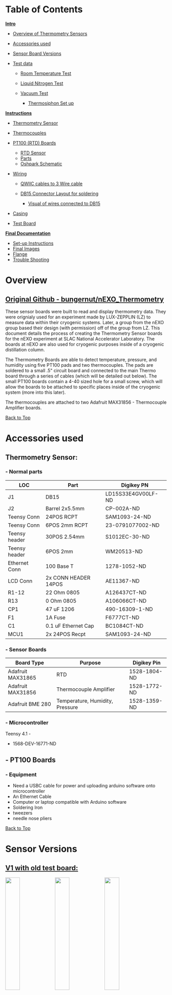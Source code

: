 # Table of Contents

<u>**Intro**</u>
- [Overview of Thermometry Sensors](#overview)
- [Accessories used](#accessories-used)
- [Sensor Board Versions](#sensor-versions)
- [Test data](#tests)
    
    - [Room Temperature Test](#u-room-temp-test-u)
    - [Liquid Nitrogen Test](#u-liquid-nitrogen-test-u)
    - [Vacuum Test](#u-cold-test---inside-vacuum-for-nexo-distillation-column-u)
     
      - [Thermosiphon Set up](#thermosiphon-set-up)


<u>**Instructions**</u>

- [Thermometry Sensor](#thermometry-sensor-1)
- [Thermocouples](#thermocouples)
- [PT100 (RTD) Boards](#pt100-rtd-boards)

  - [RTD Sensor](#sensor)
  - [Parts](#parts)
  - [Oshpark Schematic](#oshpark-schematic)
- [Wiring](#wiring)

  - [QWIIC cables to 3 Wire cable](#pt100-board-to-db15-wires-3-wire-configuration)
  - [DB15 Connector Layout for soldering](#db15-layout)

    - [Visual of wires connected to DB15](#to-db-15-images)
- [Casing](#casing)

- [Test Board](#test-board)


<u>**Final Documentation**</u>

- [Set-up Instructions](#set-up-instructions)
- [Final Images](#final-images)
- [Flange](#flange)
- [Trouble Shooting](#trouble-shooting)





# Overview

## [Original Github - bungernut/nEXO_Thermometry](https://github.com/bungernut/nEXO_Thermometry)

These sensor boards were built to read and display thermometry data. They were orignialy used for an experiment made by LUX-ZEPPLIN (LZ) to measure data within their cryogenic systems. Later, a group from the nEXO group based their design (with permission) off of the group from LZ. This document details the process of creating the Thermometry Sensor boards for the nEXO experiment at SLAC National Accelerator Laboratory. The boards at nEXO are also used for cryogenic purposes inside of a cryogenic distillation column. 

The Thermometry Boards are able to detect temperature, pressure, and humidity using five PT100 pads and two thermocouples. The pads are soldered to a small .5" circuit board and connected to the main Thermo board through a series of cables (which will be detailed out below). The small PT100 boards contain a 4-40 sized hole for a small screw, which will allow the boards to be attached to specific places inside of the cryogenic system (more into this later). 

The thermocouples are attached to two Adafruit MAX31856 - Thermocouple Amplifier boards. 

[Back to Top](#table-of-contents)

# Accessories used


## Thermometry Sensor:


### - Normal parts
| LOC | Part | Digikey PN |
| -- | -- | -- |
| J1 |  DB15 | LD15S33E4GV00LF-ND |
| J2 | Barrel 2x5.5mm | CP-002A-ND |
|Teensy Conn| 24POS RCPT| SAM1093-24-ND|
|Teensy Conn| 6POS 2mm RCPT| 23-0791077002-ND |
|Teensy header| 30POS 2.54mm | S1012EC-30-ND |
|Teensy header| 6POS 2mm | WM20513-ND |
| Ethernet Conn | 100 Base T | 1278-1052-ND |
| LCD Conn | 2x CONN HEADER 14POS | AE11367-ND|
| R1-12 | 22 Ohm 0805 | A126437CT-ND |
| R13 | 0 Ohm 0805 | A106066CT-ND |
| CP1 | 47 uF 1206 | 490-16309-1-ND |
| F1 | 1A Fuse | F6777CT-ND |
| C1 | 0.1 uF Ethernet Cap | BC1084CT-ND |
| MCU1 | 2x 24POS Recpt | SAM1093-24-ND |

### - Sensor Boards
| Board Type | Purpose | Digikey Pin |
| -- | -- | -- |
| Adafruit MAX31865 | RTD | 1528-1804-ND |
| Adafruit MAX31856 | Thermocouple Amplifier | 1528-1772-ND |
| Adafruit BME 280 | Temperature, Humidity, Pressure | 1528-1359-ND |

### - Microcontroller

Teensy 4.1 -
  - 1568-DEV-16771-ND

## - PT100 Boards


### - Equipment

- Need a USBC cable for power and uploading arduino software onto microcontroller
- An Ethernet Cable
- Computer or laptop compatible with Arduino software
- Soldering Iron
- tweezers
- needle nose pliers







[Back to Top](#table-of-contents)

# Sensor Versions


## <u> V1 with old test board: </u>

<img src = "https://user-images.githubusercontent.com/108306069/180639728-da122901-7785-490f-8541-07e176c8003f.jpg" width="30%" height="30%" /> <img src = "https://user-images.githubusercontent.com/108306069/180639732-4a652e38-5c96-459b-b6cc-5a22cece129e.jpg" width="30%" height="30%" />
<img src = "https://user-images.githubusercontent.com/108306069/180639743-0a02138f-b131-4d3f-869e-5574912ddfaf.jpg" width="30%" height="30%" />


## <u> V2 with new test board: </u>

<img src = "https://user-images.githubusercontent.com/108306069/180685188-c0f67bbc-1eb3-444f-8481-792b022677f2.jpg" width="50%" height="50%" /> <img src = "https://user-images.githubusercontent.com/108306069/180685219-8be5ff90-ff56-4a7b-890c-3c6aa682cf0f.jpg" width="45%" height="45%" />

## <u> V3 with test thermocouples and Copper block inputs </u>

<img src = "https://user-images.githubusercontent.com/108306069/181170964-011baca8-69f6-4f5b-88f1-50cd95f96876.jpg" width="50%" height="50%" />

(picture of copper blocks)

## <u> V4 - Finished (Final) Board: </u>

- Completed PT100 pads/circuit boards and two thermocouples

<img src = "https://user-images.githubusercontent.com/108306069/183540359-ea371047-1c70-486d-84a8-376f889c4bae.jpg" width="50%" height="50%" /> <img src = "https://user-images.githubusercontent.com/108306069/183540362-a6e5615e-7300-4030-a3be-22b11449a82e.jpg" width="45%" height="45%" />


[Back to Top](#table-of-contents)
# Tests

## <u> Room Temp Test </u>

- With PT100 inputs and short Thermocouples

### readings:

| Sensor | 1st Reading | 2nd Reading | 3rd Reading | Actual temperature | 
| -- | -- | -- | -- | -- |
| RTD 1 | 296.58 K | 296.48 K | 296.31 K |  | 
| RTD 2 | 295.57 K | 295.54 K | 295.64 K |  |
| RTD 3 | 296.08 K | 296.11 K | 296.42 K |  |
| RTD 4 | 296.01 K | 295.98 K | 295.87 K |  |
| RTD 5 | 295.98 K | 295.94 K | 296.04 K |  |
| TC 1 | 295.45 K | 295.53 K | 295.86 K |  |
| TC 2 | 295.09 K | 295.11 K | 295.17 K |  |


## <u> Liquid Nitrogen Test </u>

- With Original Copper PT100 blocks and long Thermocouples
- Finished Thermo Sensor, tested temperature readout with Liquid Nitrogen - ~ 77 Kelvin. 
  - Small margin of error on TCs +/- 3 Kelvin.

Liquid Nitrogen ranfes from 63 K - 77.2 Kelvin

###  Readings:

| Sensor | 1st Reading | 2nd Reading | 3rd Reading | Actual temperature | 
| -- | -- | -- | -- | -- |
| RTD 1 | 76.00 K | 75.97 K | 76.06 K | 77.2 K |
| RTD 2 | 76.18 K | 76.15 K | 76.27 K | 77.2 K |
| RTD 3 | 76.09 K | 76.09 K | 76.18 K | 77.2 K |
| RTD 4 | 76.03 K | 76.03 K | 76.09 K | 77.2 K |
| RTD 5 | 75.75 K | 75.69 K | 75.72 K | 77.2 K |
| TC 1 | 81.86 K | 81.72 K | 82.15 K | 77.2 K |
| TC 2 | 80.08 K | 80.31 K | 80.28 K | 77.2 K |


## <u> Cold Test - Inside vacuum for nEXO Distillation Column </u>

### Thermosiphon set up:



<img src = "https://user-images.githubusercontent.com/108306069/184038434-a6cbc5ee-32a0-496f-91f1-35d18373e046.jpg" width="60%" height="60%" />

The thermosiphon acts as an evaporator for the Liquid Xenon Cell in which it is located. The thermosiphon will be pumping Liquid Nitrogen through it's main two tubes connected at the top:

<img src = "https://user-images.githubusercontent.com/108306069/184044204-3818bdc9-bebf-4102-854a-fe845508ea35.jpg" width="60%" height="60%" />

Once the entire distillaiton column is completed, Gaseous Xenon will be pumped into the main chamber (where the Thermosiphon is located) inside of a smaller enclosed space. This is attached directly below the thermosiphon.


PT100 sensors are screwed into specific places on the thermosiphon. To test, we used PT100 sensor blocks used by a different experiment - LZ. We compared the new PT100s (RTDs) to the previous ones - with the knowledge that LZ's worked - in order to discern any unusual readings from the new PT100s.

### ***Note***

When installing RTDs (or anything) inside of the distillation column, it is a good idea to clean with ethanol on kimwipes.

There are two PT100's from LZ, and four PT100s from nEXO. From now on, I will label the new PT100s as RTD, and the old RTDs as LZ. They are labeled on the Thermosiphon as shown:

### Front Side view:

<img src="https://user-images.githubusercontent.com/108306069/184040527-e4ccb5d4-3682-4ab1-801c-1d8b744ef3c8.png" width="60%" height="60%" />

### Back Side view:

<img src="https://user-images.githubusercontent.com/108306069/184040604-15123de5-772b-485e-8ff4-fd65ef4b4c60.png" width="60%" height="60%" />

LZ1 and RTD 4 are in parallel with each other on the Aluminium block - They should be reading relatively the same temperatures.
LZ2 and RTD 1 are also in parallel with each other on the Copper block - They should be reading the same temperatures as well.

#### **Note:**

<img src = "https://user-images.githubusercontent.com/108306069/184043248-99a460e7-974e-4453-9f7a-95cef09b9bd0.jpg" width="60%" height="60%" />

- The *top* of the Thermosiphon - (Copper block) is where the cool Liquid Nitrogen will enter, this is the coldest area
    -  RTDs 1 and 2, and LZ 2 are located here
- The *very bottom* of the block (aluminium block) is where the heater is located - the warmest area.
    - RTDs 3 and 4, and LZ 1 are located here

### Set Thermosiphon temperature at 170 K	(Aluminium block).

| PT100 |	Measurement (K) |
| -- | -- |
| RTD1	| 158.16 |
| RTD2	| 147.29 |
| RTD3	| 169.99 |
| RTD4	| 170.31 |
| -- | -- |
| LZ1 |	170.83 |
| LZ2 |	157.61 |

- This is very promising information - RTDs 3 and 4, and LZ 1 are located directly on the heater, reading near exactly 170 K. In addition, LZ1 and RTD4 sensor readings are very close to each other - roughly .5 K apart from one another




[Back to Top](#table-of-contents)

# Instructions: 

# Thermometry Sensor

### OshPark link:

[Thermometry_Board_V2](https://oshpark.com/shared_projects/bG9Ms06A)


### Finished schematic:

<img src="https://user-images.githubusercontent.com/108306069/180638077-1676d7af-37d4-4900-81e7-8d532505efff.png" width="40%" height="40%" /> 

### Initial Board:

<img src = "https://user-images.githubusercontent.com/108306069/180638084-9f4401e8-8b92-4297-a38c-d2ef5e9d8e3c.jpg" width="30%" height="30%" />

<img src = "https://user-images.githubusercontent.com/108306069/180638138-ed8431ed-e6fe-4d70-b511-20ef9f321969.jpg" width="20%" height="20%" /> <img src = "https://user-images.githubusercontent.com/108306069/180638139-28253d3c-6404-44e0-8641-dd005f827168.jpg" width="20%" height="20%" />



Parts:
| LOC | Part | Digikey PN | Color on Schematic |
| -- | -- | -- | -- |
| J1 |  DB15 | LD15S33E4GV00LF-ND | yellow |
| J2 | Barrel 2x5.5mm | CP-002A-ND | Dark Blue |
|Teensy Conn| 24POS RCPT| SAM1093-24-ND| Orange |
|Teensy Conn| 6POS 2mm RCPT| 23-0791077002-ND | Purple |
|Teensy header| 30POS 2.54mm | S1012EC-30-ND | Orange |
|Teensy header| 6POS 2mm | WM20513-ND | Purple |
| Ethernet Conn | 100 Base T | 1278-1052-ND | Red |
| LCD Conn | 2x CONN HEADER 14POS | AE11367-ND| Green |
| R1-12 | 22 Ohm 0805 | A126437CT-ND | -- |
| R13 | 0 Ohm 0805 | A106066CT-ND | -- |
| CP1 | 47 uF 1206 | 490-16309-1-ND | Teal |
| F1 | 1A Fuse | F6777CT-ND | Pink |
| C1 | 0.1 uF Ethernet Cap | BC1084CT-ND | Light Blue circle |
| MCU1 | 2x 24POS Recpt | SAM1093-24-ND | -- |

[Back to Top](#table-of-contents)
## Highlighted Schematic:

<img width="480" alt="Screen Shot 2022-07-24 at 1 06 48 AM" src="https://user-images.githubusercontent.com/108306069/180638238-5b6b8076-db8e-48e9-a57a-634a00a3c19e.png" >


<img width="417" alt="Screen Shot 2022-07-24 at 1 08 24 AM" src="https://user-images.githubusercontent.com/108306069/180638297-c3f823bd-0eec-4a62-8e48-fff99ad0ff64.png"> <img width="209" alt="Screen Shot 2022-07-24 at 1 08 46 AM" src="https://user-images.githubusercontent.com/108306069/180638304-716aab9d-0b48-4e20-99e5-422189077b5f.png">



## Soldering:
The order in that I added pieces (this is not the best order to go in).
- **22 Ohm Resistors** onto pads R1-R12, skipping R-13
- **0 Ohm Resistor** onto R-13 pad
- **DB15 Connector** on the J1 pad
- **LCD Connectors** on the ILI9341TFT1 and ILI9341TFT2 pads
  - Make sure the keying slot is facing the right direction. On the main board, the slot should be facing *toward* the MAX31865 pads and *away* from the Teensy pad.
  - On the **small** board, make sure the slot is facing *away* from the ILI9341TFT3 Through Holes.
- The **1A Fuse** on the F1 pad 
- A **47 uF capacitor** on CP1 pad, below the Fuse.
- **0.1 uF Ethernet Capacitor** on pad C1.
  - The name of the pad isn’t visible on the schematic; the capacitor is next to the Ethernet Plugin
- An **Ethernet plugin** on the Teensy-Ethernet1 pad.
  - The opening of the connector should also be facing *away* from the board.
- A **Black Barrel Power Jack connector** on the J2 pad.
  - Make sure that this connector is also facing the correct direction; the main connector should be facing *away* from the middle of the board
- The **Receptacle Connectors** are placed on the long row of ThroughHole pins on the Teensy pad:

<img src = "https://user-images.githubusercontent.com/108306069/180638956-a9f4992f-68ad-4474-b62a-6bd775c51de7.jpg" width="40%" height="40%" /> 

- Similarly, long **connector headers** (length 24) and smaller (3x2) connector headers will be soldered to the Teensy 4.1 board:
  - The 3x2 connector has it's *shortest* side soldered to the Teensy
  - The long 24 pin connector has it's *longest* side solder to the Teensy

<img src = "https://user-images.githubusercontent.com/108306069/181919947-589803b9-3c0a-4296-adec-bf5b955ecb33.jpg" width="25%" height="25%" /> <img src = "https://user-images.githubusercontent.com/108306069/181919948-7f15019d-8140-42b7-aea9-99a95137dfb5.jpg" width="42%" height="42%" />


- The pins (connected to the Teensy) will be put into the Recepticle connectors already soldered to the main board:

<img src = "https://user-images.githubusercontent.com/108306069/181172550-0d29fc93-3e87-45c5-93e3-dfb6dbc3ec84.jpg" width="20%" height="20%" /> <img src = "https://user-images.githubusercontent.com/108306069/181172567-f0d6f51a-caa4-4dad-b8c4-823b8bbb318a.jpg" width="20%" height="20%" /> <img src = "https://user-images.githubusercontent.com/108306069/181172573-9c1763ad-7686-44b1-8bba-2d3ff5003451.jpg" width="20%" height="20%" />


[Back to Top](#table-of-contents)

### Sensor Boards:

#### Parts Used

| Board Type | Purpose | Digikey Pin | Amount |
| -- | -- | -- | -- |
| Adafruit MAX31865 | Resistance Temperature Detector | 1528-1804-ND | Five |
| Adafruit MAX31856 | Thermocouple Amplifier | 1528-1772-ND | Two |
| Adafruit BME 280 | Temperature, Humidity, Pressure Detector | 1528-1359-ND | One |

- Five Adafruit MAX 31865 boards (Resistance Temperature Detectors (RTDs)) are soldered to their respective places along one end of the main board.
  - These for pin holes are normally where two wire clamps would go. However, instead, we are going to put 3 Connector headers here.  The MAX 31865 boards do not have Connectors that are wide enough for the 4 pins, so break apart the receptacle headers into singular pieces.


<img src = "https://user-images.githubusercontent.com/108306069/181920039-1a44e52b-00bb-43bd-bdd3-d3d7f7bd06a8.jpg" width="55%" height="55%" />

 <img src = "https://user-images.githubusercontent.com/108306069/181920138-42bf636e-e0b3-4abb-a5d2-f194df4a10ec.jpg" width="40%" height="40%" /> <img src = "https://user-images.githubusercontent.com/108306069/181920141-11c5d22f-c9d0-45af-85e8-5ba06314fb83.jpg" width="40%" height="40%" />


The individual pins will go in three specific places; one pin in the F- hole, one in the RTD+, and the last in th F+ hole. The front of the Adafruit board has just the F- and F+ label - the RTD+ hole is directly to the left of the F+ slot (see image). The full labels can also be seen on the very back. 


<img src = "https://user-images.githubusercontent.com/108306069/187054805-c953127b-f872-4fbc-a5ba-3dc6903071c7.jpg" width="80%"/>


<img src ="https://user-images.githubusercontent.com/108306069/187054814-ae1196d0-239b-4c44-93dc-ff568f831fd4.jpg" width=80% />


<img src = "https://user-images.githubusercontent.com/108306069/181175433-eba0cc57-0372-44fe-94a2-c6e2bdbae26a.jpg" width="50%" height="50%" />


- Two Adafruit MAX31856 boards (Thermocouple Amplifiers) are soldered to other side of board:


<img src = "https://user-images.githubusercontent.com/108306069/181175257-f38b23bc-bbe1-4071-92da-5e653a874c01.jpg" width="35%" height="35%" /> <img src = "https://user-images.githubusercontent.com/108306069/181175021-fc2dc400-9023-4525-9681-a0582e45d439.jpg" width="35%" height="35%" />


- One BME 280 Board (Temperature, Humidity, Pressure):

<img src = "https://user-images.githubusercontent.com/108306069/181176123-2502de2a-f2b0-4295-82b8-a4fbc86d7f7d.jpg" width="45%" height="45%" />
<img src = "https://user-images.githubusercontent.com/108306069/181176235-8fb24f9e-967a-4424-92e5-b60690b69af9.jpg" width="45%" height="45%" />


## MAX31856 - RTD Board
- The RTD boards (in our version) were modified for a 3 wire configuration.
- Initially, the connection line on the copper plates - between the 4 and 3 wire pads (ass seen in below images) - needs to be severed.
  - Taking an exact-o knife, the copper line is cut/scraped away.

## Before

<img src = "https://user-images.githubusercontent.com/108306069/183705753-a459558c-e3a5-4364-98cc-3f706cf5fabd.jpg" width="50%" height="50%"/> 


<img src = "https://user-images.githubusercontent.com/108306069/181443437-a7d02452-e05f-4367-acda-826065b1d67f.jpg" width="30%" height="30%" /> <img src = "https://user-images.githubusercontent.com/108306069/181443445-44dd36ed-dc8b-4a6f-8277-9e1c49840136.jpg" width="30%" height="30%" />


## After
<img src = "https://user-images.githubusercontent.com/108306069/183706656-addcf999-cf3f-4ec3-9eaa-95f944c6f043.jpg" width="60%" height="60%" />

<img src = "https://user-images.githubusercontent.com/108306069/183706736-f2eb818f-f915-4d97-beaa-b10d0270bd2a.jpg" width="60%" height="60%" /> 
<img src = "https://user-images.githubusercontent.com/108306069/183706820-2c4dccbe-210b-4160-a0f3-18130e1b46a4.jpg" width="50%" height="50%" /> 



- The two 3 wire pads need to then be soldered together



<img src = "https://user-images.githubusercontent.com/108306069/183702550-97961d95-3650-4c10-a858-08f2cdb1fe40.jpg" width="50%" height="50%" />


Nothing needs to be changed for the BME or Thermocouple amplifiers

[Back to Top](#table-of-contents)

# Thermocouples


The thermocouples used in this sensor are type 'T', with Copper and Constantan (Cu-Con) metals. This type of thermocouple can measure tempuratures from -250 degrees Celsius (23.15 K) to 350 degrees Celsius (623.15 K), which is very helpful to measure accurate temperatures in cryogenic conditions.

Thermocouples themselves always consist of two different types of metals that are joined together at one end - whether with solder or welding is up to the person. When the soldered end of the thermocouple is heated or cooled a voltage is created that can be associated with a specific temperature.

The thermocouples in our system will be used in conjunction with the Adafruit MAX31856 (Thermocouple Amplifier) boards. We'll need two - preferably long (roughly two and a half feet long) in order to test temperature readings. You can also make two short thermocouples in order to quickly test room temperature without the hastle of the long wires.

First, strip both ends of the thermocouple wires - the outer plastic, then the individuals (as shown in the images below).

Leave one side of the wire alone, that will be inserted into the connectors on the thermocouple amplifiers.
On the other end, twist the two metals and solder the wires together.

<img src = "https://user-images.githubusercontent.com/108306069/184797978-875eb3f6-0d54-40ae-a58f-71dc5eee1eac.jpg" width="48%" height="48%" /> <img src = "https://user-images.githubusercontent.com/108306069/184797980-2b07f6f5-91d4-435a-9811-92fedaaa957c.jpg" width="48%" height="48%" />
<img src = "https://user-images.githubusercontent.com/108306069/184797981-82fad48f-1704-4114-9ee3-c38b7d32de4a.jpg" width="48%" height="48%" /> <img src = "https://user-images.githubusercontent.com/108306069/184797982-a81cf862-99a1-4ac6-b710-d1bf91d4642b.jpg" width="48%" height="48%" />


<img src = "https://user-images.githubusercontent.com/108306069/184797984-be74ec2f-2472-46f0-8b26-a14d1fa91c11.jpg" width="48%" height="48%" /> <img src = "https://user-images.githubusercontent.com/108306069/184797985-349ff1dd-66df-4d0f-b85b-1d4ba747c348.jpg" width="48%" height="48%" /> <img src = "https://user-images.githubusercontent.com/108306069/184797986-8c6c7884-4de2-402e-9d6a-dd6a6c5a505d.jpg" width="48%" height="48%" />




The two ends that were not soldered together will be inserted into the terminal block (the black fastener), the Copper wire will be placed in the positive port (right hole) and the Constantan wire will be placed into the negative port (left hole).

Screw the top until the wires rest tightly inside the terminal block.

<img src = "https://user-images.githubusercontent.com/108306069/184805117-dcde885e-2d76-4d93-8e5a-e100852c7875.jpg" width="48%" height="48%" /> <img src = "https://user-images.githubusercontent.com/108306069/184805121-ee6cd491-92a6-4038-940c-528f8b567b45.jpg" width="48%" height="48%" />

<img src = "https://user-images.githubusercontent.com/108306069/184806560-3b6ca52e-71c3-46db-adff-15a50cf7afdc.jpg" width="48%" height="48%" />




Full Sensor with short thermocouples and Test board:

<img src = "https://user-images.githubusercontent.com/108306069/184806520-f2504c28-adb8-4823-b3b6-62ac52206db0.jpg" width="60%" height="60%" />

Full sensor with long thermocouples, connected to copper sensor blocks:

<img src = "https://user-images.githubusercontent.com/108306069/181170964-011baca8-69f6-4f5b-88f1-50cd95f96876.jpg" width="60%" height="60%" />





[Back to Top](#table-of-contents)

# PT100 (RTD) Boards

These boards were designed to measure and read out temperatures taken from a PT100 (RTD) sensor, which is transmitted to the Adafruit MAX 31865 boards using a QWIIC JST Conncector. The board itself is designed to lever and flatten the white RTD pad against the surface of an object (as seen in images below). 

The board was designed with a 4-40 screw hole in order to lever the PT100 pads onto the surface (in nEXO's case - the Thermosiphon as explained [above](#thermosiphon-set-up)):


<img src = "https://user-images.githubusercontent.com/108306069/184951746-3d9781f4-3e90-45ee-a319-53f1975df39f.jpg" width="80%" height="80%" />

<img src = "https://user-images.githubusercontent.com/108306069/184952454-4f8a7b08-593c-4097-a2c9-51678762b16a.jpg" width="60%" height="60%" />

----

<img src = "https://user-images.githubusercontent.com/108306069/184951745-5f80ee6f-18ba-4bc3-85bd-5df7187f7dcd.jpg" width="80%" height="80%" />
<img src = "https://user-images.githubusercontent.com/108306069/184952451-c3b241d5-560c-49d6-adca-50b395936aa7.jpg" width="60%" height="60%" />




Full Set Up

<img src = "https://user-images.githubusercontent.com/108306069/184950659-782837f7-7d89-4b54-8d48-7881b280e1de.jpg" width="48%" height="48%" />


<img src = "https://user-images.githubusercontent.com/108306069/184950651-861cfc07-9899-45eb-b866-f16872eb4698.jpg" width="48%" height="48%" />

<img src = "https://user-images.githubusercontent.com/108306069/184950662-61a63287-75ee-48fd-843a-6d65c137ffc9.jpg" width="48%" height="48%" />


### Boards:

<img src = "https://user-images.githubusercontent.com/108306069/184798246-4e013e32-0c95-4a86-936d-31fb06b9b0be.jpg" width="48%" height="48%" />


### Sensor:

<img src="https://user-images.githubusercontent.com/108306069/184969295-23648c81-804a-42bb-b3d2-1c7f80b1928e.png" width="48%" height="48%" />

---
## Parts:
---

| Part | Store | Pin |
| -- | -- | -- |
| PT100 - RTD | Digikey | 1759-1021-ND |
| Qwiic JST Connector | Mouser Electronics | 474-PRT-16766 |
| 4 Position Cable | Digikey | 1568-PRT-17257-ND |

[Back to Top](#table-of-contents)


### <u> OshPark Schematic:</u>

[PT100 Level Board - V2](https://oshpark.com/shared_projects/1DKsv6yt)




### <u> Instructions:</u>

Only two parts need to be soldered to the PT100 board; the QWIIC connector and the Resistance Temperature Detector (RTD). 

There are two small holes where the wires of the RTD will be placed through.
When placing the wires in, make sure that the white side of the RTD is facing toward the 4-40 hole and the blue side is facing away from it. That way when the pad is bent, the white side will be facing upward.


<img src = "https://user-images.githubusercontent.com/108306069/187328559-97d55a6f-ead6-425f-9092-cf5038e788ef.png" width="60%" /><img src = "https://user-images.githubusercontent.com/108306069/187328528-bc2111ef-0599-4200-858c-76a232db5729.png" width="60%" />


Next is the surface mounted QWIIC connector.
The pins should be soldered in their respective places, including the pins on the back of the connector:

<img src = "https://user-images.githubusercontent.com/108306069/187330091-14537e7c-eb82-4b9c-b4f1-006334fe13e0.png" width="60%" /><img src = "https://user-images.githubusercontent.com/108306069/187330093-1e5f614e-0cc2-460b-bba6-d2e441f382e4.png" width="60%" />






### ***Note 1***

Mke sure that the RTD is pulled through the two holes on the PT100 board as far as possible without breaking it.
When bent, the two wires may still jut out a bit on the copper side of the board, we don't want any metal touching the wires and causing a short (see image):


### ***Note 2***

Make sure that the ends of the RTD wires are clipped after you solder. Leaving the wires hanging can also cause a short if they touch any metal.


### <u> Comparisons: </u>

with penny:

<img src = "https://user-images.githubusercontent.com/108306069/184798241-0bbd25b9-b909-4962-983e-b0059b872fcb.jpg" width="48%" height="48%" />
<img src = "https://user-images.githubusercontent.com/108306069/184798242-a41971a1-3661-47c6-b173-a4070373a6c7.jpg" width="48%" height="48%" />

<img src = "https://user-images.githubusercontent.com/108306069/184798243-900d006e-df9b-4ceb-81c1-b156dcc14dbd.jpg" width="48%" height="48%" /> <img src = "https://user-images.githubusercontent.com/108306069/184798245-7f464741-0f0c-41e6-a66d-0577741e8255.jpg" width="48%" height="48%" />

[Back to Top](#table-of-contents)



### <u>completed</u>


<img src = "https://user-images.githubusercontent.com/108306069/184798247-97b44e98-79d8-4d36-9f35-07704dedc6bc.jpg" width="48%" height="48%" /> <img src = "https://user-images.githubusercontent.com/108306069/184798250-efc112f6-208a-4ca2-93cb-04ed21375a96.jpg" width="48%" height="48%" />

back <img src = "https://user-images.githubusercontent.com/108306069/184798253-8b540f9c-14ed-4fb1-9387-312c0a8043bb.jpg" width="48%" height="48%" />


side <img src = "https://user-images.githubusercontent.com/108306069/184798254-52c8c02e-8b04-428b-8215-11323210e509.jpg" width="48%" height="48%" />

Make sure that the ends of the RTD wires after soldered are snipped short.

[Back to Top](#table-of-contents)



full comparisons:

<img src = "https://user-images.githubusercontent.com/108306069/184798255-164ce5cf-6c33-44c3-a01d-942c3d9cd700.jpg" width="48%" height="48%" /> <img src = "https://user-images.githubusercontent.com/108306069/184798256-335c2450-7c80-474a-94a2-6643f4cf7475.jpg" width="48%" height="48%" /> <img src = "https://user-images.githubusercontent.com/108306069/184798258-bb97a8a4-cba2-403e-8e52-9b3c1d01a697.jpg" width="48%" height="48%" /> <img src = "https://user-images.githubusercontent.com/108306069/184798260-c2317e7e-282b-4c94-b463-5d3f2655efab.jpg" width="48%" height="48%" /> <img src = "https://user-images.githubusercontent.com/108306069/184798261-e6a00067-6130-4e04-b76c-b88df7d5d8cb.jpg" width="48%" height="48%" /> <img src = "https://user-images.githubusercontent.com/108306069/184798262-79985214-8987-45cd-a599-e24f5544ab8b.jpg" width="48%" height="48%" />

<img src="https://user-images.githubusercontent.com/108306069/184798263-ab4ef19c-5ebb-42a2-ac35-c9d8b32cce67.png" width="70%" height="70%" />




[Back to Top](#table-of-contents)

# Wiring

## PT100 Board to DB15 wires (3 wire configuration)

### Materials:

- Heat-shrink
- Three Wire cable
- 4 position cable (digikey)

The PT100 wires are connected to the Adafruit board with a 3 wire configuration. 
The four position (4P) cable bought from digikey site contains four wires and has two male QWIIC connectors on either side - the length of the wire will need to be cut in half.

---

The reason for a 3 wire configuration over simply just having two has to do with the added resistance in the wires themselves. 


<img src="https://user-images.githubusercontent.com/108306069/186334230-cf53a1a7-a5ce-4c4d-8199-8c371e8bb186.png" width="50%" />



In a three or four wire configuration, the extra third and fourth wires detect the added resistance in the main (1st and 2nd) wires so that we are able to later account for it. 
However, a four wire configuration is very complicated to put together. 
Therefore, a 3 wire config is used. 

With a 3 wire, we assume that the added resistance in the first wire is the same as what is detected in the third wire.

More information on these configurations can be found [<u><big>***here***</u></big>](https://www.omega.com/en-us/resources/rtd-2-3-4-wire-connections)

---

As seen in the below photos, the blue wire from the 4P cable was folded back, the three left were stripped and tinned.

Three wire braided cable can be used to make the 4P cable longer. For the nEXO group, 25 inch wire was needed, but the 4P wires were only 6 inches. Measure and cut needed length as necessary.

### _**Note**_:

The colors of the three wire cable doesn't matter, but it would be better to find colors that match with the QWIIC (4P) cable (or any other cable used) to keep colors consistent and easy to follow for later on.

Recommended colors would be - black, red, and white cable. 
The 4P cable is colored black, red, blue, and yellow, but the blue wire was not used; red to red, black to black, and yellow to white.

 The 3 wire cable was also stripped and tinned, but before soldering them together, make sure heat shrink plastic tubes are put on the individual wires. 
 The heat shrink should be think enough to fit over the wire and still have some room to maneuver. 
 It should then be soldered to the 4P cable as seen in the images below.

 The other end of the three wire should not be soldered to anything yet.
 



<img src = "https://user-images.githubusercontent.com/108306069/185766617-954beb76-67e1-41be-bd0b-90935a3922cc.jpg" width="50%" height="55%" /><img src = "https://user-images.githubusercontent.com/108306069/185766623-c3d06b05-1737-4e91-85f3-d4f61504958a.jpg"  width="50%" height="55%" />


<img src = "https://user-images.githubusercontent.com/108306069/185766627-cb579d6f-ee85-4b9e-84e9-b5c3bbc7aa5e.jpg"  width="50%" height="55%" /><img src = "https://user-images.githubusercontent.com/108306069/185778949-317af6b9-57d7-4d23-b54a-ae9a424c5173.jpg" width="50%" height="55%" />


[Back to Top](#table-of-contents)

Move the heat shrink so that it covers the exposed wire and both cables that were soldered together. 
Heat the shrink plastics so that they are snug on the wires and do not individually move.
The wires can all three be moved in front of the heat gun at the same time, as long the heat shrink plastics are not touching each other.

Then, cut another piece of heat shrink and place it over the three wire cable (white, red, black) all the way until just before the the soldered joints - not entirely over the connected wires. 
This is to help keep the wires themselves protected and to keep them held together.
It is circled in the next photo:

<img src = "https://user-images.githubusercontent.com/108306069/185778777-e66a54ad-fd78-4270-ad75-b8b09ac564be.png" width="50%" height="55%" />

This also needs to be shrunk with the heat gun. Another wider tube of heat shrink needs to be cut. this time placed over the entirety of the wires - **_including_** the blue wire that was not used from the 4P QWIIC cable. The blue wire is included so that there are no exposed wires - to protect it and the system from shorts.

More heat shrink tubes can be added anywhere on the long strips of wires to keep the three cables together. I recommend putting a piece somwhere in the middle of the 3 wire and, on the opposite side, a little over an inch from the end.


<img src = "https://user-images.githubusercontent.com/108306069/185779342-11dd0550-268c-43da-8a5a-2952a9d8174b.png" width="50%" height="55%" />

Circled in blue are both the soldered ends of the 3 wire and 4P QWIIC connectors and the placement of the heat shrink. This is one of the final set ups for the Thermometry Sensor. The male connector will be placed in the female QUIIC connector on the PT100 boards.


### Finished:

<img src = "https://user-images.githubusercontent.com/108306069/184798467-91330268-8961-427e-8216-f5d0071aa060.jpg" width="55%" height="55%" />





[Back to Top](#table-of-contents)


# DB15 Layout

## [DB15 Wiring to RTD(Adafruit) boards](https://github.com/BlueComet4314/Test-Board-Instructions)



### To DB-15 (Images)

<img src = "https://user-images.githubusercontent.com/108306069/184798452-a2e35591-c14f-439d-8de4-ad9fd6077813.jpg" width="48%" height="48%" />
<img src = "https://user-images.githubusercontent.com/108306069/184798454-f7108c8d-c39e-456d-8c7f-5fc41f56aa8a.jpg" width="48%" height="48%" />
<img src = "https://user-images.githubusercontent.com/108306069/184798460-2a789be2-3efb-4a77-9485-1bf93ba478ae.jpg" width="48%" height="48%" />
<img src = "https://user-images.githubusercontent.com/108306069/184798463-87a4f5c2-265f-471e-b069-ab299ab38463.jpg" width="48%" height="48%" />
<img src = "https://user-images.githubusercontent.com/108306069/184798464-eb66bf25-b292-42ac-91a7-0bc6de4cb669.jpg" width="48%" height="48%" />
<img src = "https://user-images.githubusercontent.com/108306069/184798466-7e40b3fe-db35-4db4-b1f6-80fe5cb653d0.jpg" width="48%" height="48%" />

[Back to Top](#table-of-contents)


# Casing


[Back to Top](#table-of-contents)



# Test Board

Test boards for the Thermometry sensors boards were built in order to assay the functionality of the Thermometry boards as they were constructed.
These test boards (as shown in figure \ref{v2testboard}) use five resistors, with a resistance of 100 ohms (\Omega). The thermometry sensors - through the Teensy-4.1 - are able to convert this resistance to temperature.

Test Board wiring is the exact same as the wiring for the PT100/QWIIC cables found [here](#db15-layout)


## --> [DB15 Wiring to RTD(Adafruit) boards](https://github.com/BlueComet4314/Test-Board-Instructions) <--


### ***Version 1***

<img src = "https://user-images.githubusercontent.com/108306069/185823465-3eda0fea-e163-41c3-babf-fc7cd613bd82.jpg" width="48%" height="48%" /> <img src = "https://user-images.githubusercontent.com/108306069/185823466-614b1aed-64fd-41fd-8b8a-99fb3d206567.jpg" width="48%" height="48%" /> <img src = "https://user-images.githubusercontent.com/108306069/185823467-a0d639e8-b88d-4b7d-a39e-066bed02b51a.jpg" width="48%" height="48%" /> <img src = "https://user-images.githubusercontent.com/108306069/185823470-074942aa-4bb8-494e-9608-b56dc2b2b46e.jpg" width="48%" height="48%" />


### ***Version 2***

<img src = "https://user-images.githubusercontent.com/108306069/185823544-dbf12f31-0b2b-497d-a1b6-4b21faf4f0c4.jpg" width="48%" height="48%" /> <img src = "https://user-images.githubusercontent.com/108306069/185823545-3c58800f-b503-40a3-8a56-15bfd6b210d4.jpg" width="48%" height="48%" /> <img src = "https://user-images.githubusercontent.com/108306069/185823546-3e61f260-9e90-45b5-b063-fd9456583b7a.jpg" width="48%" height="48%" />

## ***Connected to Thermometry Sensor***

<img src = "https://user-images.githubusercontent.com/108306069/184806520-f2504c28-adb8-4823-b3b6-62ac52206db0.jpg" width="80%" height="60%" />


[Back to Top](#table-of-contents)

# Teensy Code

***Full Teensy Code and info can be found [***here***](https://github.com/BlueComet4314/Thermometry-Sensor-Instructions/tree/main/Teensy_code%20for%20Microcontroller) or in files at the top of the repository***

[Back to Top](#table-of-contents)

# Set-up Instructions

## With Test Board

Plug in the initial components before supplying the main board with power (just in case there are any shorts)

1. Ethernet Cable into ethernet port
2. Test Board into DB15 connector on Thermosensor
3. Main screen needs to be connected to middle port.
4. Thermocouples need to be screwed into the terminal block (the black fastener on the main board)
  
    -  ***Remember!!*** The Copper wire will be placed in the positive port (right hole) and the Constantan wire will be placed into the negative port (left hole).

<img src = "https://user-images.githubusercontent.com/108306069/186332681-432f33c2-13c9-40ab-8b6f-9d8d3e0f9920.png" width="90%" height="48%" />

After plugging in the components, supply power to the board, whether this is a usb cable inserted into the Teensy or a power adaptor into the barrel connector, it doesn't matter.
***However***, make sure that if you use a power adaptor that it does **not** excede <u>**6 Volts**</u>. This can cause damage to the Teensy or other parts of the Thermosensor.

[Back to Top](#table-of-contents)

## With PT100s attached to a surface

PT100 cables were connected to inner vacuum flange.
Gender changer for the DB15 was welded onto flange which connects RTDs from inside the vacuum chamber to a cable outside in open air.
Outer cable connects to main thermometry board.

The PT100 boards themselves are going to be inside the distillation column at SLAC taking in temperature readings. 

<big>***Make sure that these PT100s are being cleaned before being placed inside the column***</big>

The boards will be attached to specific places inside of the cryogenic system. As said above, the hole on the PT100 is a type 4-40 for a small screw which levers/flattens the RTD sensor against the surface at any point in the column.

When attaching the sensors, make sure that the boards arent overly tightened. 
They should be tight enough that the board is snug and does not move when pushed or twisted.
The RTD sensor should not be so tight against the surface that it gets squished. 
Tighten the screw until finger tight, then screw one or two more turns.
Should only be tightened enough that the board is secure and doesn't budge.

<img src = "https://user-images.githubusercontent.com/108306069/184951745-5f80ee6f-18ba-4bc3-85bd-5df7187f7dcd.jpg" width="80%" height="80%" />
<img src = "https://user-images.githubusercontent.com/108306069/184952451-c3b241d5-560c-49d6-adca-50b395936aa7.jpg" width="60%" height="60%" />

---

<img src = "https://user-images.githubusercontent.com/108306069/184951746-3d9781f4-3e90-45ee-a319-53f1975df39f.jpg" width="80%" height="80%" />

<img src = "https://user-images.githubusercontent.com/108306069/184952454-4f8a7b08-593c-4097-a2c9-51678762b16a.jpg" width="60%" height="60%" />









[Back to Top](#table-of-contents)

# Final images

## Test 1 -  Initial Room Temperature Testing of fully connected board

PT100s and Thermocouples were left in open air, taking in temperature of the room.

<img src = "https://user-images.githubusercontent.com/108306069/185823712-f5495cf6-93d2-46e9-9da5-2d9e74cd226b.jpg" width="48%" height="48%" />
<img src = "https://user-images.githubusercontent.com/108306069/185823714-35214d32-92bf-4d4e-984b-b51130b6bcea.jpg" width="48%" height="48%" />
<img src = "https://user-images.githubusercontent.com/108306069/185823716-3050e682-4cd1-4e99-8c79-3597b3178d24.jpg"
<img src = "https://user-images.githubusercontent.com/108306069/185823718-b0dd1cca-2b63-4da9-a3fa-107fa4b67e8a.jpg" width="48%" height="48%" />
<img src = "https://user-images.githubusercontent.com/108306069/185823719-392f6ebd-6363-4266-a552-77626c0d4df1.jpg" width="48%" height="48%" />


## Test 2 - Sensors inside Liquid Xenon Cell, attached to Thermosiphon

PT100s were attached to the Thermosiphon, as shown [here](#thermosiphon-set-up). The liquid xenon cell was placed under vacuum, Nitrogen gas was set to flow through the thermosiphon's lines, and temperature on the thermosiphon set to 170 degrees Kelvin (-103.15 Celsius/-153.67 Fahrenheit).

<img src = "https://user-images.githubusercontent.com/108306069/185825356-5d2cc1e7-d477-42bf-9022-25fc893d71dd.jpg" width="48%" height="48%" />

Initial cooldown, first readings of room temperature. 

<img src = "https://user-images.githubusercontent.com/108306069/185825363-5cc0f3f9-d289-4cfe-9fb4-7f02dc01f227.jpg" width="48%" height="48%" />

Thermosiphon has cooled to 170 K.

RTDs 1-4 are located at different positions on the thermosiphon as shown in image [one](#back-side-view) and [two](#front-side-view). 
RTDs 1 and 2 are near the top where it's the coldest, 3 and 4 are near the bottom where the heater on the Thermosiphon is located. 
RTD 1 is in between 2 and 3.

They will have slightly differing temperatures from each other, with the exception of 3 and 4.
 3 and 4 are located on the Aluminium block directly opposite from each other - they should have very similar readouts.


<img src = "https://user-images.githubusercontent.com/108306069/185825365-3c5fcb1b-3f0b-4b77-891b-3f608f982329.jpg" width="48%" height="48%" />

<img src = "https://user-images.githubusercontent.com/108306069/185825364-642cdf00-f81e-41bb-8ae0-5950d6acc406.jpg" width="48%" height="48%" />
<img src = "https://user-images.githubusercontent.com/108306069/185825366-b02850b4-23a7-428c-83cd-b87de0454b18.jpg" width="48%" height="48%" />


Graphing as the PT100 sensors (only 4 were used in this test) were cooled to 170 degrees Kelvin.

## Test 3 - Overnight test inside LXe Cell

<img src = "https://user-images.githubusercontent.com/108306069/185830484-3af2b7ea-9638-4f55-8051-bc7c66f6ce40.jpg" width="48%" height="48%" />

Initial check in the evening before being left overnight to fully cool.

<img src = "https://user-images.githubusercontent.com/108306069/185830486-328119ac-515b-4b29-8bd6-fe290bb93bcf.png" width="90%" height="48%" />

Graph of the complete cooldown of the RTD temperatures - stopping to rest at roughly 83 K to 85 K

Nitrogen gas was set to flow through the thermosiphon lines to cool the thermosiphon itself. The temperature of N2 is roughly 77 degrees Kelvin (-350 Fahrenheit/-196 Celsius). 

The graph in the second image shows the successful cooldown to Nitrogen Temperature. As shown in the top image, the RTDs (from nEXO) and LZs (from LUX-ZEPPLIN) show matching temperatures. Since we knew that LZ's PT100 sensors did work, to see nEXO's RTDs reading out near identical readings was promising!



## Updates -  "Room temperature" Check



<img src = "https://user-images.githubusercontent.com/108306069/185830624-e4af3d1b-0b02-4ab2-9c18-89e4760b1d4d.jpg" width="50%" height="48%" />

Quick check on thermometry sensors a few days after system's temperature was brought out of 77 K and let to rise back to room temperature.

Both Temperature Sensors that are being used now have their own protective cases.

## Updates - Second Room temperature check

After five days, the RTD sensors were once again check to make sure readings were accurate to the LZ sensors and that things were still running smoothly.


<img src = "https://user-images.githubusercontent.com/108306069/186332763-760c068b-a0f0-4bf3-9c33-e9a91aaf254f.jpg" width="50%" height="48%" />




[Back to Top](#table-of-contents)

# Flange

**This section is only if the Thermometry Sensors are being used for a cryogenic system with metal connector flanges. The metal flanges are essentially used in order to connect a DB15 cable to the PT100 wires while keeping the PT100s inside vacuum and the cable in open air as seen in the photos below.**

**If not used for a cryogenic system, this section can be skipped.**

PT100 cables were connected to an inner vacuum flange (feedthrough).


<img src = "https://user-images.githubusercontent.com/108306069/187113880-1dbe3970-e0e9-4ee3-b43b-248336b42dca.jpeg" width="80%" />



Gender changer for the DB15 was welded onto the flange which connects the RTDs from inside of the chamber to a cable outside of the chamber. The outer cable then connects to main thermometry board. 

In the nEXO system, there was a small issue with the feedthrough connector. 
The pins at the center were not direct feed throughs.
In other words, out of 15 pins; pin 15 on the vacuum side of the flange did not directly connect to pin 15 on the open air side.
The pin connections were flipped; pin 15 connected to pin 9, pin 1 connected to pin 8, etc.

You can also test this using a multimeter, setting it to 'Continuity' mode - the mode that makes a sound when there is a charge or current running through. Place one probe on the vacuum pins and the second on the open air pins - testing each vacuum pin with its corresponding open air pin (15 to 15, 8 to 8, 3 to 3, etc.). 

Therefore, if you have soldered the DB15 connector correctly according to the schematic and you are unable to read temperature readouts when the feedthrough flange is connected, this may be your issue.

Fortunately, this is an easy fix. 
_Un_ fortunately, you will have to solder the DB15 wires backwards. 

The easiest way to do this, is to take another DB15 connector/cable and face the connecting side upwards and have it nearby:

<img src = "https://user-images.githubusercontent.com/108306069/187056149-524d78b9-e832-4bac-9254-4109bac13a32.png" width="50%" /><img src = "https://user-images.githubusercontent.com/108306069/187056152-076542b2-b58a-4527-9cb5-bf3ae0b16c8e.png" width="50%"/>

<img src = "https://user-images.githubusercontent.com/108306069/187056170-518ced56-0bce-42c4-8eab-676649266d0c.png" width="110%" />

The second DB15 connector/cable will be there as a guide to look at as you solder the wires. 
Instead of following the numbers on the connector you are soldering on, follow the numbers on the other DB15 connector.
It will be the same soldering method, except backwards.

After this however, you will no longer be able to test the Thermometry boards without the feedthrough flange as the genderswapper.
The normal gender swapper doesn't have flipped pins (15 _is_ connected to 15, 5 to 5, etc.).

I suggest having an extra set of QWIIC cables connected to a DB15 that is soldered the normal way. 
That way if you need to test/assay something on the main thermo sensor board or PT100 board, you won't need the metal flange and extra cable to do so.



[Back to Top](#table-of-contents)

# Trouble Shooting



## Teensy

1. If you plug in the power source at some point and the green light on the Teensy blink on once briefly before dimming immediately to a faint green, this means that the Teensy may have been damaged/shorted.
You can easily check this if you have another Teensy on hand, the Teensys are designed to be able to be removed from the pins it is connected to just in case. 
You can pull the old Teensy off and replace it with a new one (once again uploading the Thermometry/Teensy code) and test it.

    - Another way to see if this is a Teensy issue, is if the screen itself doesn't display anything.
  It would only briefly light up once the power is supplied, then immediatly go black. 

2. If you have made multiple different thermometry sensors - or even if you have only made one - make sure that you have changed the MAC and I.P. address according to your own system/server, and that they are different from one another.

## Attaching PT100s to a surface

1. If you are attaching the PT100s to a surface and you can't find a short enough screw, sometimes it is easier to use a washer to shorten the length of a long screw.
**However, make sure that the washer does not touch any metal or solder on the board.** 
This could short the small boards and you won't see any temperature readouts. 


## Temperature readouts

If you  aren't seeing any temperature readouts:
1. a short may be an issue. 
Make sure that there is no metal touching any of the RTD sensors or solder on the small boards. 
The shorts won't destroy any boards, but it'll cause irregularities in your readings.

2. You may have a problem with the flange as explain in **[the section on the vacuum gender swapper flange here](#flange)**



## 






[Back to Top](#table-of-contents)

















